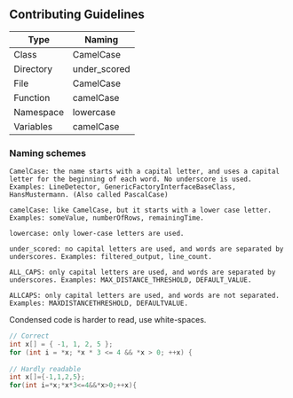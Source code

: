 ## Contributing Guidelines

| Type      | Naming       |
|---        |---           |
| Class     | CamelCase    |
| Directory | under_scored |
| File      | CamelCase    |
| Function  | camelCase    |
| Namespace | lowercase    |
| Variables | camelCase    |


### Naming schemes

    CamelCase: the name starts with a capital letter, and uses a capital letter for the beginning of each word. No underscore is used. Examples: LineDetector, GenericFactoryInterfaceBaseClass, HansMustermann. (Also called PascalCase)

    camelCase: like CamelCase, but it starts with a lower case letter. Examples: someValue, numberOfRows, remainingTime.

    lowercase: only lower-case letters are used.

    under_scored: no capital letters are used, and words are separated by underscores. Examples: filtered_output, line_count.
    
	ALL_CAPS: only capital letters are used, and words are separated by underscores. Examples: MAX_DISTANCE_THRESHOLD, DEFAULT_VALUE.
    
	ALLCAPS: only capital letters are used, and words are not separated. Examples: MAXDISTANCETHRESHOLD, DEFAULTVALUE.


Condensed code is harder to read, use white-spaces.

```c++
// Correct
int x[] = { -1, 1, 2, 5 };
for (int i = *x; *x * 3 <= 4 && *x > 0; ++x) {
 
// Hardly readable
int x[]={-1,1,2,5};
for(int i=*x;*x*3<=4&&*x>0;++x){
```